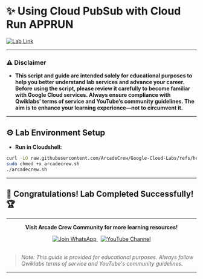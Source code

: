 # ✨ Using Cloud PubSub with Cloud Run APPRUN
[![Lab Link](https://img.shields.io/badge/Open_Lab-Cloud_Skills_Boost-4285F4?style=for-the-badge&logo=google&logoColor=white)](https://www.cloudskillsboost.google/paths/19/course_templates/559/labs/496755)

---

### ⚠️ Disclaimer  
- **This script and guide are intended solely for educational purposes to help you better understand lab services and advance your career. Before using the script, please review it carefully to become familiar with Google Cloud services. Always ensure compliance with Qwiklabs’ terms of service and YouTube’s community guidelines. The aim is to enhance your learning experience—not to circumvent it.**

---

## ⚙️ Lab Environment Setup

* **Run in Cloudshell:**

```bash
curl -LO raw.githubusercontent.com/ArcadeCrew/Google-Cloud-Labs/refs/heads/main/Using%20Cloud%20PubSub%20with%20Cloud%20Run%20APPRUN/arcadecrew.sh
sudo chmod +x arcadecrew.sh
./arcadecrew.sh
```
---

## 🎉 **Congratulations! Lab Completed Successfully!** 🏆  

---

<div align="center">
  <p><strong>Visit Arcade Crew Community for more learning resources!</strong></p>
  
  <a href="https://chat.whatsapp.com/KkNEauOhBQXHdVcmqIlv9F">
    <img src="https://img.shields.io/badge/Join_WhatsApp-25D366?style=for-the-badge&logo=whatsapp&logoColor=white" alt="Join WhatsApp">
  </a>
  &nbsp;
  <a href="https://www.youtube.com/@Arcade61432?sub_confirmation=1">
    <img src="https://img.shields.io/badge/Subscribe-Arcade%20Crew-FF0000?style=for-the-badge&logo=youtube&logoColor=white" alt="YouTube Channel">
  </a>
</div>

<br>

> *Note: This guide is provided for educational purposes. Always follow Qwiklabs terms of service and YouTube's community guidelines.*

---
